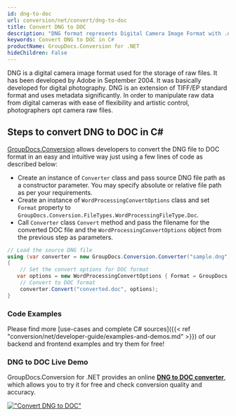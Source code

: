 ```yaml
---
id: dng-to-doc
url: conversion/net/convert/dng-to-doc
title: Convert DNG to DOC
description: "DNG format represents Digital Camera Image Format with .dng extension. Learn how to convert DNG to DOC file programmatically in C# language using GroupDocs.Conversion for .NET library."
keywords: Convert DNG to DOC in C#
productName: GroupDocs.Conversion for .NET
hideChildren: False
---
```


DNG is a digital camera image format used for the storage of raw files. It has been developed by Adobe in September 2004. It was basically developed for digital photography. DNG is an extension of TIFF/EP standard format and uses metadata significantly. In order to manipulate raw data from digital cameras with ease of flexibility and artistic control, photographers opt camera raw files.

## Steps to convert DNG to DOC in C#

[GroupDocs.Conversion](https://products.groupdocs.com/conversion/net) allows developers to convert the DNG file to DOC format in an easy and intuitive way just using a few lines of code as described below:

* Create an instance of `Converter` class and pass source DNG file path as a constructor parameter. You may specify absolute or relative file path as per your requirements. 
* Create an instance of `WordProcessingConvertOptions` class and set `Format` property to `GroupDocs.Conversion.FileTypes.WordProcessingFileType.Doc`.
* Call `Converter` class `Convert` method and pass the filename for the converted DOC file and the `WordProcessingConvertOptions` object from the previous step as parameters.

```csharp
// Load the source DNG file
using (var converter = new GroupDocs.Conversion.Converter("sample.dng"))
{
    // Set the convert options for DOC format
   var options = new WordProcessingConvertOptions { Format = GroupDocs.Conversion.FileTypes.WordProcessingFileType.Doc };
    // Convert to DOC format
    converter.Convert("converted.doc", options);
}
```

### Code Examples

Please find more [use-cases and complete C# sources]({{< ref "conversion/net/developer-guide/examples-and-demos.md" >}}) of our backend and frontend examples and try them for free!

### DNG to DOC Live Demo

GroupDocs.Conversion for .NET provides an online [**DNG to DOC converter**](https://products.groupdocs.app/conversion/dng-to-doc), which allows you to try it for free and check conversion quality and accuracy.

[!["Convert DNG to DOC"](conversion/net/images/convert-to-doc/convert-dng-to-doc.png)](https://products.groupdocs.app/conversion/dng-to-doc)